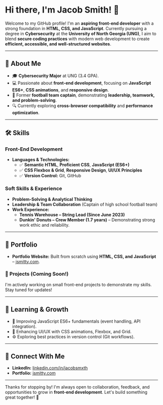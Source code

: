 # Hi there, I'm Jacob Smith! 👋  

Welcome to my GitHub profile! I'm an **aspiring front-end developer** with a strong foundation in **HTML, CSS, and JavaScript**. Currently pursuing a degree in **Cybersecurity** at the **University of North Georgia (UNG)**, I aim to blend **secure coding practices** with modern web development to create **efficient, accessible, and well-structured websites**.  

---

## 🚀 About Me  
- 🎓 **Cybersecurity Major** at UNG (3.4 GPA).  
- 💻 Passionate about **front-end development**, focusing on **JavaScript ES6+**, **CSS animations**, and **responsive design**.  
- 🏈 Former **football team captain**, demonstrating **leadership, teamwork, and problem-solving**.  
- 🔍 Currently exploring **cross-browser compatibility** and **performance optimization**.  

---

## 🛠️ Skills  
### **Front-End Development**  
- **Languages & Technologies:**  
  - ✅ **Semantic HTML**, **Proficient CSS**, **JavaScript (ES6+)**  
  - ✅ **CSS Flexbox & Grid**, **Responsive Design**, **UI/UX Principles**  
  - ✅ **Version Control:** Git, GitHub  

### **Soft Skills & Experience**  
- **Problem-Solving & Analytical Thinking**  
- **Leadership & Team Collaboration** (Captain of high school football team)  
- **Work Experience:**  
  - **Tennis Warehouse – String Lead (Since June 2023)**  
  - **Dunkin' Donuts – Crew Member (1.7 years)** – Demonstrating strong work ethic and reliability.  

---

## 🌟 Portfolio  
- **Portfolio Website:** Built from scratch using **HTML, CSS, and JavaScript** – [jsmitty.com](https://jsmitty.com).  

### 📂 Projects (Coming Soon!)
I'm actively working on small front-end projects to demonstrate my skills. Stay tuned for updates!  

---

## 📖 Learning & Growth  
- 🚀 Improving JavaScript ES6+ fundamentals (event handling, API integration).  
- 🎨 Enhancing UI/UX with CSS animations, Flexbox, and Grid.  
- ⚙️ Exploring best practices in version control (Git workflows).  

---

## 🔗 Connect With Me  
- **LinkedIn:** [linkedin.com/in/jacobsmxth](https://linkedin.com/in/jacobsmxth)  
- **Portfolio:** [jsmitty.com](https://jsmitty.com)  

---

Thanks for stopping by! I'm always open to collaboration, feedback, and opportunities to grow in **front-end development**. Let's build something great together! 🚀  
